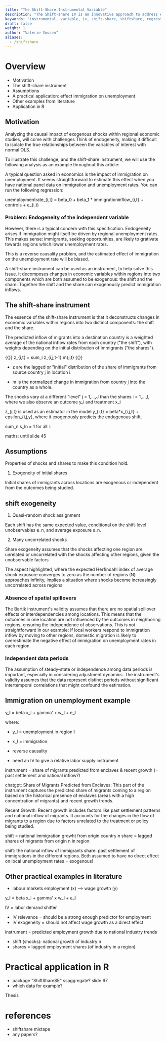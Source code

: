 ```yaml
---
title: "The Shift-Share Instrumental Variable"
description: "The Shift-share IV is an innovative approach to address endogeneity and selection challenges in regression analysis."
keywords: "instrumental, variable, iv, shift-share, shiftshare, regression, causal, inference, effect, regressions, analysis"
draft: false
weight: 1
author: "Valerie Vossen"
aliases:
  - /shiftshare
---
```


# Overview

- Motivation
- The shift-share instrument
- Assumptions
- A practical application: effect immigration on unemployment
- Other examples from literature
- Application in R


## Motivation

Analyzing the causal impact of exogenous shocks within regional economic studies, will come with challenges
Think of endogeneity, making it difficult to isolate the true relationships between the variables of interest with normal OLS. 

To illustrate this challenge, and the shift-share instrument, we will use the following analysis as an example throughout this article:

A typical question asked in economics is the impact of immigration on unemployment. It seems straightforward to estimate this effect when you have national panel data on immigration and unemployment rates. You can run the following regression: 

unemploymentrate_{i,t} = beta_0 + beta_1 * immigrationinflow_{i,t} + controls + e_{i,t}


### Problem: Endogeneity of the independent variable
However, there is a typical concern with this specification. Endogeneity arises if immigration might itself be driven by regional unemployment rates. This makes sense: immigrants, seeking opportunities, are likely to grativate towards regions which lower unemployment rates.

This is a reverse causality problem, and the estimated effect of immigration on the unemployment rate will be biased. 

A shift-share instrument can be used as an instrument, to help solve this issue. it decomposes changes in economic variables within regions into two components which are both assumed to be exogenous: the shift and the share. Together the shift and the share can exogenously predict immigration inflows.


## The shift-share instrument

The essence of the shift-share instrument is that it deconstructs changes in economic variables within regions into two distinct components: the shift and the share. 

The predicted inflow of migrants into a destination country is a weighted average of the national inflow rates from each country ("the shift"), with weights depending on the initial distribution of immigrants ("the shares"). 

{{<katex>}}
z_{i,t} = sum_i z_{i,j,t-1} m{j,t}
{{</katex>}}  

- z are the lagged or "initial" distribution of the share of immigrants from source country j in location i.

- m is the normalized change in immigration from country j into the country as a whole. 


The shocks vary at a different "level" j = 1,...,J than the shares i = 1,...,I, where we also observe an outcome y_i and treatment x_i

z_{i,t} is used as an estimator in the model y_{i,t} = beta*x_{i,j,t} + epsilon_{i,j,y}, where it exogenously predicts the endogenous shift. 

sum_n s_ln = 1 for all l. 

maths: until slide 45

## Assumptions

Properties of shocks and shares to make this condition hold. 

1. Exogeneity of initial shares

Initial shares of immigrants across locations are exogenous or independent from the outcomes being studied. 


## shift exogeneity

1. Quasi-random shock assignment

Each shift has the same expected value, conditional on the shift-level unobservables e_n, and average exposure s_n. 


 
2. Many uncorrelated shocks

Share exogeneity assumes that the shocks affecting one region are unrelated or uncorrelated with the shocks affecting other regions, given the unobservable factors

The aspect highlighted, where the expected Herfindahl index of average shock exposure converges to zero as the number of regions (N) approaches infinity, implies a situation where shocks become increasingly uncorrelated across regions

### Absence of spatial spillovers

The Bartik instrument's validity assumes that there are no spatial spillover effects or interdependencies among locations. This means that the outcomes in one location are not influenced by the outcomes in neighboring regions, ensuring the independence of observations. This is not straightforward in our example: If local workers respond to immigration inflow by moving to other regions, domestic migration is likely to overestimate the negative effect of immigration on unemployment rates in each region. 

### Independent data periods

The assumption of steady-state or independence among data periods is important, especially in considering adjustment dynamics. The instrument's validity assumes that the data represent distinct periods without significant intertemporal correlations that might confound the estimation.




## Immigration on unemployment example



y_l = beta x_l + gamma' x w_l + e_l

where:
- y_l = unemployment in region l
- x_l = immigration

- reverse causality
- need an IV to give a relative labor supply instrument 

instrument = share of migrants predicted from enclaves & recent growth (= past settlement and national inflow?)

chatgpt:
Share of Migrants Predicted from Enclaves: This part of the instrument captures the predicted share of migrants coming to a region based on the historical presence of enclaves (areas with a high concentration of migrants) and recent growth trends.

Recent Growth: Recent growth includes factors like past settlement patterns and national inflow of migrants. It accounts for the changes in the flow of migrants to a region due to factors unrelated to the treatment or policy being studied.

shift = national immigration growht from origin country n
share = lagged shares of migrants from origin n in region 

shift: the national inflow of immigrants
share: past settlement of immigrations in the different regions. Both assumed to have no direct effect on local unemployment rates = exogenous!


## Other practical examples in literature

- labour markets
employment (x) --> wage growth (y)

y_l = beta x_l + gamma' x w_l + e_l

IV = labor demand shifter
 - IV relevance = should be a strong enough predictor for employment
 - IV exogeneity = should not affect wage growth as a direct effect

instrument = predicted employment growth due to national industry trends

- shift (shocks): national growth of industry n
- shares = lagged employment shares (of industry in a region)


# Practical application in R

- package "ShiftShareSE"
ssaggregate? slide 67
- which data for example?

Thesis


# references
- shiftshare mixtape
- any papers?


